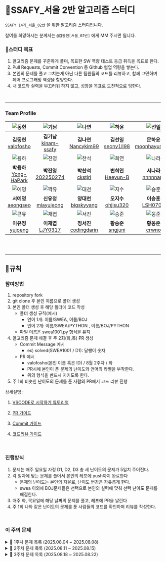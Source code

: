 # 📖SSAFY_서울 2반 알고리즘 스터디

`SSAFY 14기_서울_02반` 을 위한 알고리즘 스터디입니다.

참여를 희망하시는 분께서는 `@김동현[서울_02반]` 에게 MM 주시면 됩니다.
<br>

### 📌스터디 목표

1. 알고리즘 문제를 꾸준하게 풀며, 목표한 SW 역량 테스트 등급 취득을 목표로 한다.
2. Pull Requests, Commit Convention 등 Github 협업 역량을 쌓는다.
3. 본인의 문제를 풀고 그치는게 아닌 다른 팀원들의 코드를 리뷰하고, 함께 고민하며 페어 프로그래밍 역량을 함양한다.
4. 내 코드와 실력을 부끄러워 하지 않고, 성장을 목표로 도전적으로 임한다.

<br>



---

### Team Profile
|![동현](https://avatars.githubusercontent.com/u/58420112?v=4)|![기남](https://avatars.githubusercontent.com/u/221251691?v=4)|![나연](https://avatars.githubusercontent.com/u/79682888?v=4)|![하윤](https://avatars.githubusercontent.com/u/203397199?v=4)|![선일](https://avatars.githubusercontent.com/u/219803262?v=4)
|:---:|:---:|:---:|:---:|:---:|
|**김동현** <br> [valofosho](https://github.com/valofosho) <br>|**김기남** <br> [kinam-ssafy](https://github.com/kinam-ssafy)<br>| **김나연** <br> [Nancykim99](https://github.com/Nancykim99) <br>|**김선일** <br>[seony1ll98](https://github.com/seony1ll98)|**문하윤** <br>[moonhayun116](https://github.com/moonhayun116)<br>|
|![용하](https://avatars.githubusercontent.com/u/94966807?v=4)|![진영](https://avatars.githubusercontent.com/u/91312489?v=4)|![찬석](https://avatars.githubusercontent.com/u/221036337?v=4)|![희연](https://avatars.githubusercontent.com/u/197713492?v=4)|![나라](https://avatars.githubusercontent.com/u/221251629?v=4)|
|**박용하** <br> [Yong-HaPark](https://github.com/Yong-HaPark)<br>|**박진영** <br> [202250274](https://github.com/202250274)<br>| **박찬석** <br> [ckstjrl](https://github.com/ckstjrl)<br>| **변희연** <br> [Heeyun-B](https://github.com/Heeyun-B)<br>|**서나라** <br>[nnnnnara](https://github.com/nnnnnara)<br>|
|![예영](https://avatars.githubusercontent.com/u/221251770?v=4)|![짝유](https://avatars.githubusercontent.com/u/78489159?v=4)|![대천](https://avatars.githubusercontent.com/u/221086209?v=4)|![지수](https://avatars.githubusercontent.com/u/151099185?v=4)|![승훈](https://avatars.githubusercontent.com/u/221937859?v=4)|
|**서예영** <br> [aeongseo](https://github.com/aeongseo)<br>|**신유정** <br>[miayujeong](https://github.com/miayujeong)<br>| **양대천** <br> [bigskyyang](https://github.com/bigskyyang) <br>|**오지수** <br> [ohjisu320](https://github.com/ohjisu320) <br>|**이승훈** <br> [LSH0707](https://github.com/LSH0707)<br>|
|![큰유](https://avatars.githubusercontent.com/u/221252746?v=4)|![재엽](https://avatars.githubusercontent.com/u/221252045?v=4)|![서진](https://avatars.githubusercontent.com/u/221236928?v=4)|![승준](https://avatars.githubusercontent.com/u/92257971?v=4)|![웅준](https://avatars.githubusercontent.com/u/221251702?v=4)|
|**이유정** <br> [yujoeng](https://github.com/yujoeng) <br>|**이재엽** <br> [LJY0317](https://github.com/LJY0317) <br>|**정서진**<br> [codingdarin](https://github.com/codingdarin) <br>|**황승준** <br>[sngjuni](https://github.com/sngjuni)<br>|**황웅준** <br> [crwno](https://github.com/crwno)<br>|

<br><br>



---

## 📜규칙

### 참여방법

1. repository fork
2. git clone 후 본인 이름으로 폴더 생성
3. 본인 폴더 생성 후 해당 폴더에 코드 작성
   - 폴더 생성 규칙(예시)
     - 언어 1개: 이름/SWEA, 이름/BOJ
     - 언어 2개: 이름/SWEA/PYTHON , 이름/BOJ/PYTHON
   - 파일 이름은 swea1001.py 형식을 유지
4. 알고리즘 문제 해결 후 주 2회(화,목) PR 생성
   - Commit Message 예시
     - ex) solved(SWEA1001 / D1): 달팽이 숫자
   - PR 예시
     - valofosho(본인 이름 혹은 ID) / 8월 2주차 / 화
     - PR시에 본인이 푼 문제의 난이도와 언어의 라벨을 부착한다.
     - 위의 형식을 반드시 지키도록 한다.
5. 주 1회 비슷한 난이도의 문제를 푼 사람의 PR에서 코드 리뷰 진행


상세설명 :
<br>


1. [VSCODE로 시작하기 튜토리얼](./.docs/GETTING_STARTED.md)


2. [PR 가이드](./.docs/PULL_REQUESTS_GUIDE.md)


3. [Commit 가이드](./.docs/HOW_TO_COMMIT_GUIDE.md)


4. [코드리뷰 가이드](./.docs/CODE_REVIEW_GUIDE.md)


<br>

### 진행방식
1. 문제는 매주 일요일 자정 D1, D2, D3 총 세 난이도의 문제가 5일치 주어진다.
2. 각 일자에 맞는 문제를 풀어서 본인의 레포에 push까지 완료한다
    - 문제의 난이도는 본인의 자율로, 난이도 변경은 자유롭게 한다.
    - swea 이외에 BOJ문제들은 선택으로 본인의 실력에 맞춰 선택 난이도 문제를 해결한다.
3. 매주 화, 목요일에 해당 날짜의 문제를 풀고, 레포에 PR을 날린다
4. 주 1회 나와 같은 난이도의 문제를 푼 사람들의 코드를 확인하며 리뷰를 작성한다.

<br>

### 이 주의 문제
<details>
<summary>📘 1주차 문제 목록 (2025.08.04 ~ 2025.08.08)</summary>

| 주차 및 일자              | 난이도 | 월(8.04) | 화(8.05) | 수(8.06) | 목(8.07) | 금(8.08) |
|---------------------------|--------|----------|----------|----------|----------|----------|
| 1주차 (2025.08.04~08.08) | D1     | 2072     | 2071     | 2070     | 2068     | 2056     |
| 1주차 (2025.08.04~08.08) | D2     | 1859     | 1954     | 2001     | 1926     | 1974     |
| 1주차 (2025.08.04~08.08) | D3     | 2805     | 5215     | 2806     | 1289     | 1873     |

</details>

<details>
<summary>📘 2주차 문제 목록 (2025.08.11 ~ 2025.08.15)</summary>

| 주차 및 일자              | 난이도 | 월(8.11) | 화(8.12) | 수(8.13) | 목(8.14) | 금(8.15) |
|---------------------------|--------|----------|----------|----------|----------|----------|
| 2주차 (2025.08.11~08.15) | D1     | 1545     | 2050     | 2046     | 2019     | 2047     |
| 2주차 (2025.08.11~08.15) | D2     | 2005     | 1989     | 1979     | 1983     | 1970     |
| 2주차 (2025.08.11~08.15) | D3     | 2814     | 4615     | 11315     | 1860     | 3431     |

</details>

<details>
<summary>📘 3주차 문제 목록 (2025.08.18 ~ 2025.08.22)</summary>

3주차 문제부터는 BOJ 백준 [백준](https://www.acmicpc.net/) 사이트의 문제에서 진행됩니다.
| 주차 및 일자              | 난이도 | 월(8.18) | 화(8.19) | 수(8.20) | 목(8.21) | 금(8.22) |
|---------------------------|--------|----------|----------|----------|----------|----------|
| 3주차 (2025.08.18~08.22) | D1     | 2920     | 10809     | 10989     | 11650     | 10162     |
| 3주차 (2025.08.18~08.22) | D2     | 2869     | 10828     | 2164     | 2775     | 28702     |
| 3주차 (2025.08.18~08.22) | D3     | 5430     | 10773     | 1874     | 1931     | 14940     |

</details>